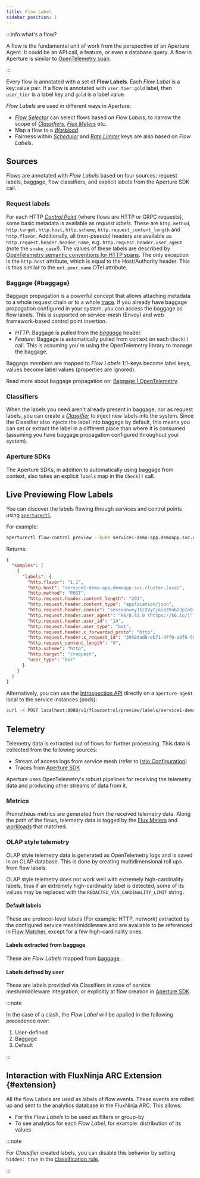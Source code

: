 ```yaml
---
title: Flow Label
sidebar_position: 1
---
```


:::info what's a flow?

A flow is the fundamental unit of work from the perspective of an Aperture
Agent. It could be an API call, a feature, or even a database query. A flow in
Aperture is similar to [OpenTelemetry span][span].

:::

Every flow is annotated with a set of **Flow Labels**. Each _Flow Label_ is a
key:value pair. If a flow is annotated with `user_tier:gold` label, then
`user_tier` is a label key and `gold` is a label value.

_Flow Labels_ are used in different ways in Aperture:

- [_Flow Selector_][flow-selector] can select flows based on _Flow Labels_, to
  narrow the scope of [_Classifiers_][classifier], [_Flux Meters_][flux-meter]
  etc.
- Map a flow to a [_Workload_][workload].
- Fairness within [_Scheduler_][scheduler] and [_Rate Limiter_][ratelimiter]
  keys are also based on _Flow Labels_.

## Sources

Flows are annotated with _Flow Labels_ based on four sources: request labels,
baggage, flow classifiers, and explicit labels from the Aperture SDK call.

### Request labels

For each HTTP [_Control Point_][control-point] (where flows are HTTP or GRPC
requests), some basic metadata is available as _request labels_. These are
`http.method`, `http.target`, `http.host`, `http.scheme`,
`http.request_content_length` and `http.flavor`. Additionally, all (non-pseudo)
headers are available as `http.request.header.header_name`, e.g.
`http.request.header.user_agent` (note the `snake_case`!). The values of these
labels are described by [OpenTelemetry semantic conventions for HTTP
spans][otel-conventions]. The only exception is the `http.host` attribute, which
is equal to the Host/Authority header. This is thus similar to the
`net.peer.name` OTel attribute.

### Baggage {#baggage}

Baggage propagation is a powerful concept that allows attaching metadata to a
whole request chain or to a whole [trace][traces]. If you already have baggage
propagation configured in your system, you can access the baggage as flow
labels. This is supported on service-mesh (Envoy) and web framework-based
control point insertion.

- _HTTP_: Baggage is pulled from the [_baggage_][baggage] header.
- _Feature_: Baggage is automatically pulled from context on each `Check()`
  call. This is assuming you're using the OpenTelemetry library to manage the
  baggage.

Baggage members are mapped to _Flow Labels_ 1:1–keys become label keys, values
become label values (properties are ignored).

Read more about baggage propagation on:
[Baggage | OpenTelemetry](https://opentelemetry.io/docs/concepts/signals/baggage/).

### Classifiers

When the labels you need aren't already present in baggage, nor as request
labels, you can create a [_Classifier_][Classifier] to inject new labels into
the system. Since the Classifier also injects the label into baggage by default,
this means you can set or extract the label in a different place than where it
is consumed (assuming you have baggage propagation configured throughout your
system).

### Aperture SDKs

The Aperture SDKs, in addition to automatically using baggage from context, also
takes an explicit `labels` map in the `Check()` call.

## Live Previewing Flow Labels

You can discover the labels flowing through services and control points using
[`aperturectl`][aperturectl].

For example:

```sh
aperturectl flow-control preview --kube service1-demo-app.demoapp.svc.cluster.local ingress
```

Returns:

```json
{
  "samples": [
    {
      "labels": {
        "http.flavor": "1.1",
        "http.host": "service1-demo-app.demoapp.svc.cluster.local",
        "http.method": "POST",
        "http.request.header.content_length": "201",
        "http.request.header.content_type": "application/json",
        "http.request.header.cookie": "session=eyJ1c2VyIjoia2Vub2JpIn0.YbsY4Q.kTaKRTyOIfVlIbNB48d9YH6Q0wo",
        "http.request.header.user_agent": "k6/0.42.0 (https://k6.io/)",
        "http.request.header.user_id": "14",
        "http.request.header.user_type": "bot",
        "http.request.header.x_forwarded_proto": "http",
        "http.request.header.x_request_id": "3958dad8-eb71-47f0-a9f6-500cccb097d2",
        "http.request_content_length": "0",
        "http.scheme": "http",
        "http.target": "/request",
        "user_type": "bot"
      }
    }
  ]
}
```

Alternatively, you can use the
[Introspection API](reference/api/agent/flow-preview-service-preview-flow-labels.api.mdx)
directly on a `aperture-agent` local to the service instances (pods):

```sh
curl -X POST localhost:8080/v1/flowcontrol/preview/labels/service1-demo-app.demoapp.svc.cluster.local/ingress?samples=1
```

## Telemetry

Telemetry data is extracted out of flows for further processing. This data is
collected from the following sources:

- Stream of access logs from service mesh (refer to [Istio
  Configuration][istio])
- Traces from [Aperture SDK][aperture-go]

Aperture uses OpenTelemetry's robust pipelines for receiving the telemetry data
and producing other streams of data from it.

### Metrics

Prometheus metrics are generated from the received telemetry data. Along the
path of the flows, telemetry data is tagged by the [Flux Meters][flux-meter] and
[workloads][workload] that matched.

### OLAP style telemetry

OLAP style telemetry data is generated as OpenTelemetry logs and is saved in an
OLAP database. This is done by creating multidimensional roll ups from flow
labels.

OLAP style telemetry does not work well with extremely high-cardinality labels,
thus if an extremely high-cardinality label is detected, some of its values may
be replaced with the `REDACTED_VIA_CARDINALITY_LIMIT` string.

#### Default labels

These are protocol-level labels (For example: HTTP, network) extracted by the
configured service mesh/middleware and are available to be referenced in [Flow
Matcher][flow-matcher], except for a few high-cardinality ones.

#### Labels extracted from baggage

These are _Flow Labels_ mapped from [baggage](#baggage).

#### Labels defined by user

These are labels provided via Classifiers in case of service mesh/middleware
integration, or explicitly at flow creation in [Aperture SDK][aperture-go].

:::note

In the case of a clash, the _Flow Label_ will be applied in the following
precedence over:

1. User-defined
2. Baggage
3. Default

:::

## Interaction with FluxNinja ARC Extension {#extension}

All the flow Labels are used as labels of flow events. These events are rolled
up and sent to the analytics database in the FluxNinja ARC. This allows:

- For the _Flow Labels_ to be used as filters or group-by
- To see analytics for each _Flow Label_, for example: distribution of its
  values

:::note

For _Classifier_ created labels, you can disable this behavior by setting
`hidden: true` in the [classification rule](/reference/policies/spec.md#rule).

:::

[flow-selector]: ./flow-selector.md
[Classifier]: ./resources/classifier.md
[workload]: ./components/concurrency-limiter.md#workload
[ratelimiter]: ./components/rate-limiter.md
[scheduler]: ./components/concurrency-limiter.md#scheduler
[flux-meter]: ./resources/flux-meter.md
[baggage]: https://www.w3.org/TR/baggage/#baggage-http-header-format
[traces]:
  https://opentelemetry.io/docs/concepts/observability-primer/#distributed-traces
[control-point]: ./flow-selector.md#control-point
[otel-conventions]:
  https://github.com/open-telemetry/opentelemetry-specification/blob/main/specification/trace/semantic_conventions/http.md
[aperture-go]: https://github.com/FluxNinja/aperture-go
[istio]: /get-started/integrations/flow-control/envoy/istio.md
[span]: https://opentelemetry.io/docs/reference/specification/trace/api/#span
[aperturectl]: /get-started/aperture-cli/aperture-cli.md
[flow-matcher]: ./flow-selector.md#flow-matcher
